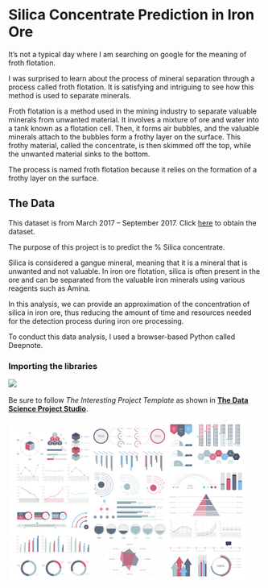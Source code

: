 # Silica Concentrate Prediction in Iron Ore

It’s not a typical day where I am searching on google for the meaning of froth flotation. 

I was surprised to learn about the process of mineral separation through a process called froth flotation. It is satisfying and intriguing to see how this method is used to separate minerals. 

Froth flotation is a method used in the mining industry to separate valuable minerals from unwanted material. It involves a mixture of ore and water into a tank known as a flotation cell. Then, it forms air bubbles, and the valuable minerals attach to the bubbles form a frothy layer on the surface. This frothy material, called the concentrate, is then skimmed off the top, while the unwanted material sinks to the bottom. 

The process is named froth flotation because it relies on the formation of a frothy layer on the surface.

## The Data

This dataset is from March 2017 – September 2017.
Click [here](https://www.kaggle.com/datasets/edumagalhaes/quality-prediction-in-a-mining-process?resource=download) to obtain the dataset. 

The purpose of this project is to predict the % Silica concentrate.  

Silica is considered a gangue mineral, meaning that it is a mineral that is unwanted and not valuable. In iron ore flotation, silica is often present in the ore and can be separated from the valuable iron minerals using various reagents such as Amina. 

In this analysis, we can provide an approximation of the concentration of silica in iron ore, thus reducing the amount of time and resources needed for the detection process during iron ore processing.

To conduct this data analysis, I used a browser-based Python called Deepnote. 

### Importing the libraries

<img src="images/installingpandas.jpg?raw=true"/>

Be sure to follow *The Interesting Project Template* as shown in [**The Data Science Project Studio**](https://www.datacareerjumpstart.com/products/the-data-science-project-studio/categories/2150357707/posts/2158441592). 



<img src="images/dummy_thumbnail.jpg?raw=true"/>

